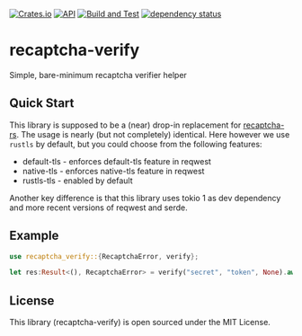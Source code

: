 [![Crates.io](https://img.shields.io/crates/v/recaptcha-verify?color=4d76ae)](https://crates.io/crates/recaptcha-verify)
[![API](https://docs.rs/recaptcha-verify/badge.svg)](https://docs.rs/recaptcha-verify)
[![Build and Test](https://github.com/iganev/recaptcha-verify/actions/workflows/rust.yml/badge.svg)](https://github.com/iganev/recaptcha-verify/actions/workflows/rust.yml)
[![dependency status](https://deps.rs/repo/github/iganev/recaptcha-verify/status.svg)](https://deps.rs/repo/github/iganev/recaptcha-verify)

# recaptcha-verify
Simple, bare-minimum recaptcha verifier helper

## Quick Start

This library is supposed to be a (near) drop-in replacement for [recaptcha-rs](https://crates.io/crates/recaptcha).
The usage is nearly (but not completely) identical. 
Here however we use `rustls` by default, but you could choose from the following features:  
- default-tls - enforces default-tls feature in reqwest
- native-tls - enforces native-tls feature in reqwest
- rustls-tls - enabled by default

Another key difference is that this library uses tokio 1 as dev dependency and more recent versions of reqwest and serde. 

## Example

```rust
use recaptcha_verify::{RecaptchaError, verify};

let res:Result<(), RecaptchaError> = verify("secret", "token", None).await;
```

## License

This library (recaptcha-verify) is open sourced under the MIT License. 